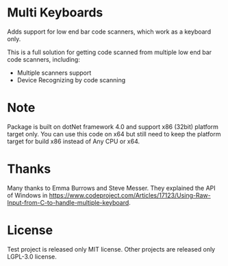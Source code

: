 # Multi Keyboards
Adds support for low end bar code scanners, which work as a keyboard only.

This is a full solution for getting code scanned from multiple low end bar code scanners, including:
* Multiple scanners support
* Device Recognizing by code scanning

# Note
Package is built on dotNet framework 4.0 and support x86 (32bit) platform target only. You can use this code on x64 but still need to keep the platform target for build x86 instead of Any CPU or x64.

# Thanks
Many thanks to Emma Burrows and Steve Messer. They explained the API of Windows in https://www.codeproject.com/Articles/17123/Using-Raw-Input-from-C-to-handle-multiple-keyboard.

# License
Test project is released only MIT license.
Other projects are released only LGPL-3.0 license.